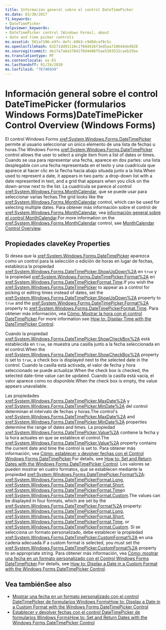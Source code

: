 ```yaml
---
title: Información general sobre el control DateTimePicker
ms.date: 03/30/2017
f1_keywords:
- DateTimePicker
helpviewer_keywords:
- DateTimePicker control [Windows Forms], about
- date and time picker controls
ms.assetid: 501af106-e9fc-4efc-b9b3-c9d8dcaf8c5c
ms.openlocfilehash: 63271dd91116c1f68d426f3ed5aa710644ded928
ms.sourcegitcommit: de17a7a0a37042f0d4406f5ae5393531caeb25ba
ms.translationtype: MT
ms.contentlocale: es-ES
ms.lasthandoff: 01/24/2020
ms.locfileid: "76746934"
---
```

# <a name="datetimepicker-control-overview-windows-forms"></a><span data-ttu-id="83226-102">Información general sobre el control DateTimePicker (formularios Windows Forms)</span><span class="sxs-lookup"><span data-stu-id="83226-102">DateTimePicker Control Overview (Windows Forms)</span></span>
<span data-ttu-id="83226-103">El control Windows Forms <xref:System.Windows.Forms.DateTimePicker> permite al usuario seleccionar un único elemento de una lista de fechas u horas.</span><span class="sxs-lookup"><span data-stu-id="83226-103">The Windows Forms <xref:System.Windows.Forms.DateTimePicker> control allows the user to select a single item from a list of dates or times.</span></span> <span data-ttu-id="83226-104">Cuando se usa para representar una fecha, aparece en dos partes: una lista desplegable con una fecha representada en el texto y una cuadrícula que aparece al hacer clic en la flecha hacia abajo situada junto a la lista.</span><span class="sxs-lookup"><span data-stu-id="83226-104">When used to represent a date, it appears in two parts: a drop-down list with a date represented in text, and a grid that appears when you click on the down-arrow next to the list.</span></span> <span data-ttu-id="83226-105">La cuadrícula se parece al control <xref:System.Windows.Forms.MonthCalendar>, que se puede usar para seleccionar varias fechas.</span><span class="sxs-lookup"><span data-stu-id="83226-105">The grid looks like the <xref:System.Windows.Forms.MonthCalendar> control, which can be used for selecting multiple dates.</span></span> <span data-ttu-id="83226-106">Para obtener más información sobre el control de <xref:System.Windows.Forms.MonthCalendar>, vea [información general sobre el control MonthCalendar](monthcalendar-control-overview-windows-forms.md).</span><span class="sxs-lookup"><span data-stu-id="83226-106">For more information on the <xref:System.Windows.Forms.MonthCalendar> control, see [MonthCalendar Control Overview](monthcalendar-control-overview-windows-forms.md).</span></span>  
  
## <a name="key-properties"></a><span data-ttu-id="83226-107">Propiedades clave</span><span class="sxs-lookup"><span data-stu-id="83226-107">Key Properties</span></span>  
 <span data-ttu-id="83226-108">Si desea que la <xref:System.Windows.Forms.DateTimePicker> aparezca como un control para la selección o edición de horas en lugar de fechas, establezca la propiedad <xref:System.Windows.Forms.DateTimePicker.ShowUpDown%2A> en `true` y la propiedad <xref:System.Windows.Forms.DateTimePicker.Format%2A> en <xref:System.Windows.Forms.DateTimePickerFormat.Time>.</span><span class="sxs-lookup"><span data-stu-id="83226-108">If you wish the <xref:System.Windows.Forms.DateTimePicker> to appear as a control for picking or editing times instead of dates, set the <xref:System.Windows.Forms.DateTimePicker.ShowUpDown%2A> property to `true` and the <xref:System.Windows.Forms.DateTimePicker.Format%2A> property to <xref:System.Windows.Forms.DateTimePickerFormat.Time>.</span></span> <span data-ttu-id="83226-109">Para obtener más información, vea [Cómo: Mostrar la hora con el control DateTimePicker](how-to-display-time-with-the-datetimepicker-control.md).</span><span class="sxs-lookup"><span data-stu-id="83226-109">For more information see [How to: Display Time with the DateTimePicker Control](how-to-display-time-with-the-datetimepicker-control.md).</span></span>  
  
 <span data-ttu-id="83226-110">Cuando la propiedad <xref:System.Windows.Forms.DateTimePicker.ShowCheckBox%2A> está establecida en `true`, se muestra una casilla junto a la fecha seleccionada en el control.</span><span class="sxs-lookup"><span data-stu-id="83226-110">When the <xref:System.Windows.Forms.DateTimePicker.ShowCheckBox%2A> property is set to `true`, a check box is displayed next to the selected date in the control.</span></span> <span data-ttu-id="83226-111">Cuando la casilla está activada, el valor de fecha y hora seleccionado se puede actualizar.</span><span class="sxs-lookup"><span data-stu-id="83226-111">When the check box is checked, the selected date-time value can be updated.</span></span> <span data-ttu-id="83226-112">Cuando la casilla está vacía, el valor aparece como no disponible.</span><span class="sxs-lookup"><span data-stu-id="83226-112">When the check box is empty, the value appears unavailable.</span></span>  
  
 <span data-ttu-id="83226-113">Las propiedades <xref:System.Windows.Forms.DateTimePicker.MaxDate%2A> y <xref:System.Windows.Forms.DateTimePicker.MinDate%2A> del control determinan el intervalo de fechas y horas.</span><span class="sxs-lookup"><span data-stu-id="83226-113">The control's <xref:System.Windows.Forms.DateTimePicker.MaxDate%2A> and <xref:System.Windows.Forms.DateTimePicker.MinDate%2A> properties determine the range of dates and times.</span></span> <span data-ttu-id="83226-114">La propiedad <xref:System.Windows.Forms.DateTimePicker.Value%2A> contiene la fecha y la hora actuales en que se establece el control.</span><span class="sxs-lookup"><span data-stu-id="83226-114">The <xref:System.Windows.Forms.DateTimePicker.Value%2A> property contains the current date and time the control is set to.</span></span> <span data-ttu-id="83226-115">Para obtener más información, vea [Cómo: establecer y devolver fechas con el Control Windows Forms DateTimePicker](how-to-set-and-return-dates-with-the-windows-forms-datetimepicker-control.md).</span><span class="sxs-lookup"><span data-stu-id="83226-115">For details, see [How to: Set and Return Dates with the Windows Forms DateTimePicker Control](how-to-set-and-return-dates-with-the-windows-forms-datetimepicker-control.md).</span></span> <span data-ttu-id="83226-116">Los valores se pueden mostrar en cuatro formatos, que se establecen mediante la propiedad <xref:System.Windows.Forms.DateTimePicker.Format%2A>: <xref:System.Windows.Forms.DateTimePickerFormat.Long>, <xref:System.Windows.Forms.DateTimePickerFormat.Short>, <xref:System.Windows.Forms.DateTimePickerFormat.Time>o <xref:System.Windows.Forms.DateTimePickerFormat.Custom>.</span><span class="sxs-lookup"><span data-stu-id="83226-116">The values can be displayed in four formats, which are set by the <xref:System.Windows.Forms.DateTimePicker.Format%2A> property: <xref:System.Windows.Forms.DateTimePickerFormat.Long>, <xref:System.Windows.Forms.DateTimePickerFormat.Short>, <xref:System.Windows.Forms.DateTimePickerFormat.Time>, or <xref:System.Windows.Forms.DateTimePickerFormat.Custom>.</span></span> <span data-ttu-id="83226-117">Si se selecciona un formato personalizado, debe establecer la propiedad <xref:System.Windows.Forms.DateTimePicker.CustomFormat%2A> en una cadena adecuada.</span><span class="sxs-lookup"><span data-stu-id="83226-117">If a custom format is selected, you must set the <xref:System.Windows.Forms.DateTimePicker.CustomFormat%2A> property to an appropriate string.</span></span> <span data-ttu-id="83226-118">Para obtener más información, vea [Cómo: mostrar una fecha en un formato personalizado con el Control Windows Forms DateTimePicker](display-a-date-in-a-custom-format-with-wf-datetimepicker-control.md).</span><span class="sxs-lookup"><span data-stu-id="83226-118">For details, see [How to: Display a Date in a Custom Format with the Windows Forms DateTimePicker Control](display-a-date-in-a-custom-format-with-wf-datetimepicker-control.md).</span></span>  
  
## <a name="see-also"></a><span data-ttu-id="83226-119">Vea también</span><span class="sxs-lookup"><span data-stu-id="83226-119">See also</span></span>

- [<span data-ttu-id="83226-120">Mostrar una fecha en un formato personalizado con el control DateTimePicker de formularios Windows Forms</span><span class="sxs-lookup"><span data-stu-id="83226-120">How to: Display a Date in a Custom Format with the Windows Forms DateTimePicker Control</span></span>](display-a-date-in-a-custom-format-with-wf-datetimepicker-control.md)
- [<span data-ttu-id="83226-121">Establecer y devolver fechas con el control DateTimePicker de formularios Windows Forms</span><span class="sxs-lookup"><span data-stu-id="83226-121">How to: Set and Return Dates with the Windows Forms DateTimePicker Control</span></span>](how-to-set-and-return-dates-with-the-windows-forms-datetimepicker-control.md)
